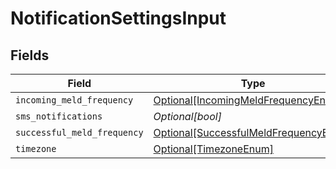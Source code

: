 # NotificationSettingsInput


## Fields

| Field                                                                                       | Type                                                                                        | Required                                                                                    | Description                                                                                 |
| ------------------------------------------------------------------------------------------- | ------------------------------------------------------------------------------------------- | ------------------------------------------------------------------------------------------- | ------------------------------------------------------------------------------------------- |
| `incoming_meld_frequency`                                                                   | [Optional[IncomingMeldFrequencyEnum]](../../models/shared/incomingmeldfrequencyenum.md)     | :heavy_minus_sign:                                                                          | N/A                                                                                         |
| `sms_notifications`                                                                         | *Optional[bool]*                                                                            | :heavy_minus_sign:                                                                          | N/A                                                                                         |
| `successful_meld_frequency`                                                                 | [Optional[SuccessfulMeldFrequencyEnum]](../../models/shared/successfulmeldfrequencyenum.md) | :heavy_minus_sign:                                                                          | N/A                                                                                         |
| `timezone`                                                                                  | [Optional[TimezoneEnum]](../../models/shared/timezoneenum.md)                               | :heavy_minus_sign:                                                                          | N/A                                                                                         |